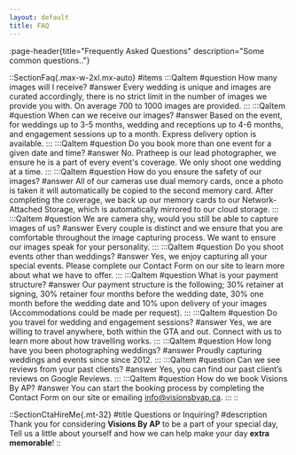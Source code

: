 ```yaml
---
layout: default
title: FAQ
---
```


:page-header{title="Frequently Asked Questions" description="Some common questions.."}

::SectionFaq{.max-w-2xl.mx-auto}
#items
  :::QaItem
  #question
  How many images will I receive?
  #answer
  Every wedding is unique and images are curated accordingly, there is no strict limit in the number of images we provide you with. On average 700 to 1000 images are provided.
  :::
  :::QaItem
  #question
  When can we receive our images?
  #answer
  Based on the event, for weddings up to 3-5 months, wedding and receptions up to 4-6 months, and engagement sessions up to a month. Express delivery option is available.
  :::
  :::QaItem
  #question
  Do you book more than one event for a given date and time?
  #answer
  No.  Pratheep is our lead photographer, we ensure he is a part of every event's coverage. We only shoot one wedding at a time.
  :::
  :::QaItem
  #question
  How do you ensure the safety of our images?
  #answer
  All of our cameras use dual memory cards, once a photo is taken it will automatically be copied to the second memory card. After completing the coverage, we back up our memory cards to our Network-Attached Storage, which is automatically mirrored to our cloud storage.
  :::
  :::QaItem
  #question
  We are camera shy, would you still be able to capture images of us?
  #answer
  Every couple is distinct and we ensure that you are comfortable throughout the image capturing process. We want to ensure our images speak for your personality.
  :::
  :::QaItem
  #question
  Do you shoot events other than weddings?
  #answer
  Yes, we enjoy capturing all your special events. Please complete our Contact Form on our site to learn more about what we have to offer.
  :::
  :::QaItem
  #question
  What is your payment structure?
  #answer
  Our payment structure is the following; 30% retainer at signing, 30% retainer four months before the wedding date, 30% one month before the wedding date and 10% upon delivery of your images (Accommodations could be made per request).
  :::
  :::QaItem
  #question
  Do you travel for wedding and engagement sessions?
  #answer
  Yes, we are willing to travel anywhere, both within the GTA and out. Connect with us to learn more about how travelling works.
  :::
  :::QaItem
  #question
  How long have you been photographing weddings?
  #answer
  Proudly capturing weddings and events since since 2012.
  :::
  :::QaItem
  #question
  Can we see reviews from your past clients?
  #answer
  Yes, you can find our past client’s reviews on Google Reviews.
  :::
  :::QaItem
  #question
  How do we book Visions By AP?
  #answer
  You can start the booking process by completing the Contact Form on our site or emailing info@visionsbyap.ca.
  :::
::


::SectionCtaHireMe{.mt-32}
#title
Questions or Inquiring?
#description
Thank you for considering __Visions By AP__ to be a part of your special day, Tell us a little about yourself and how we can help make your day __extra memorable__!
::
